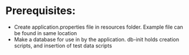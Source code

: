 # Prerequisites:

- Create application.properties file in resources folder. Example file can be found in same location
- Make a database for use in by the application. db-init holds creation scripts, and insertion of test data scripts
